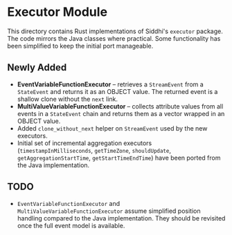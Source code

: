 # Executor Module

This directory contains Rust implementations of Siddhi's `executor` package.  The
code mirrors the Java classes where practical.  Some functionality has been
simplified to keep the initial port manageable.

## Newly Added

* **EventVariableFunctionExecutor** – retrieves a `StreamEvent` from a
  `StateEvent` and returns it as an OBJECT value.  The returned event is a
  shallow clone without the `next` link.
* **MultiValueVariableFunctionExecutor** – collects attribute values from all
  events in a `StateEvent` chain and returns them as a vector wrapped in an
  OBJECT value.
* Added `clone_without_next` helper on `StreamEvent` used by the new executors.
* Initial set of incremental aggregation executors (`timestampInMilliseconds`,
  `getTimeZone`, `shouldUpdate`, `getAggregationStartTime`,
  `getStartTimeEndTime`) have been ported from the Java implementation.

## TODO

* `EventVariableFunctionExecutor` and `MultiValueVariableFunctionExecutor`
  assume simplified position handling compared to the Java implementation.
  They should be revisited once the full event model is available.
